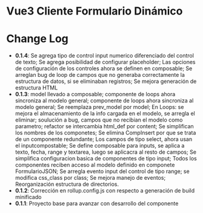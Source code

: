 # Vue3 Cliente Formulario Dinámico

# Change Log
- **0.1.4**:  Se agrega tipo de control input numerico diferenciado del control de texto; Se agrega posibilidad de configurar placeholder;
Las opciones de configuración de los controles ahora se definen en composable; Se arreglan bug de loop de campos que no generaba correctamente la estructura de datos, si se eliminaban registros; Se mejora generación de estructura HTML
- **0.1.3**:  model llevado a composable; componente de loops ahora sincroniza al modelo general; componente de loops ahora sincroniza al modelo general; Se reemplaza prev_model por model; En Loops: se mejora el almacenamiento de la info cargada en el modelo, se arregla el eliminar; soulución a bug, campos que no recibian el modelo como parametro; refactor se intercambia html_def por content; Se simplifican los nombres de los componetes; Se elimina CompInsert por que se trata de un componente redundante; Los campos de tipo select, ahora usan el inputcompostable; Se define composable para inputs, se aplica a texto, fecha, range y textarea, luego se aplicacra al resto de campos; Se simplifica configuracion basica de componentes de tipo input; Todos los componentes reciben acceso al modelo definido en componete FormularioJSON; Se arregla evento input del control de tipo range; se modifica css_class por class; Se mejora manejo de eventos; Reorganización estructura de directorios.
- **0.1.2**: Corrección en rollup.config.js con respecto a generación de build minificado
- **0.1.1**: Proyecto base para avanzar con desarrollo del componente